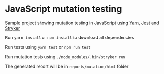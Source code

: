 # JavaScript mutation testing

Sample project showing mutation testing in JavaScript using [Yarn](https://yarnpkg.com/), [Jest](https://facebook.github.io/jest/) and [Stryker](http://stryker-mutator.io)

Run `yarn install` or `npm install` to download all dependencies

Run tests using `yarn test` or `npm run test`

Run mutation tests using `./node_modules/.bin/stryker run`

The generated report will be in `reports/mutation/html` folder
